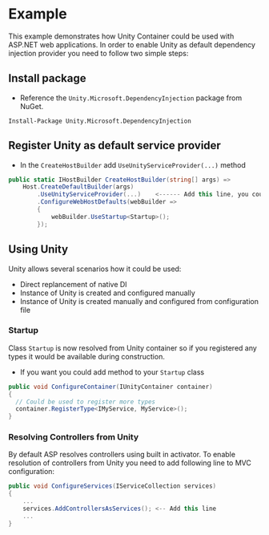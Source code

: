   
# Example 
This example demonstrates how Unity Container could be used with ASP.NET web applications. 
In order to enable Unity as default dependency injection provider you need to follow two simple steps:

## Install package
- Reference the `Unity.Microsoft.DependencyInjection` package from NuGet.
```
Install-Package Unity.Microsoft.DependencyInjection
```

## Register Unity as default service provider
- In the `CreateHostBuilder` add `UseUnityServiceProvider(...)` method

```C#
public static IHostBuilder CreateHostBuilder(string[] args) =>
    Host.CreateDefaultBuilder(args)
        .UseUnityServiceProvider(...)    <------ Add this line, you could pass IUnityContainer instrance
        .ConfigureWebHostDefaults(webBuilder =>
        {
            webBuilder.UseStartup<Startup>();
        });
```

## Using Unity
Unity allows several scenarios how it could be used: 
- Direct replancement of native DI
- Instance of Unity is created and configured manually 
- Instance of Unity is created manually and configured from configuration file

### Startup

Class `Startup` is now resolved from Unity container so if you registered any types it would be available during construction.

- If you want you could add method to your `Startup` class
```C#
public void ConfigureContainer(IUnityContainer container)
{
  // Could be used to register more types
  container.RegisterType<IMyService, MyService>();
}
```

### Resolving Controllers from Unity

By default ASP resolves controllers using built in activator. To enable resolution of controllers from Unity you need to add following line to MVC configuration:
```C#
public void ConfigureServices(IServiceCollection services)
{
    ...
    services.AddControllersAsServices(); <-- Add this line
    ...
}
```


